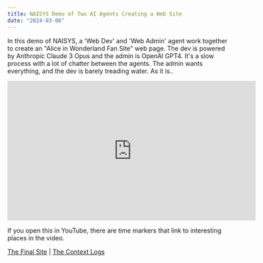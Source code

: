 ```yaml
---
title: NAISYS Demo of Two AI Agents Creating a Web Site
date: "2024-03-06"
---
```


In this demo of NAISYS, a 'Web Dev' and 'Web Admin' agent work together to create an "Alice in Wonderland Fan Site" web page. The dev is powered by Anthropic Claude 3 Opus and the admin is OpenAI GPT4. It's a slow process with a lot of chatter between the agents. The admin wants everything, and the dev is barely treading water. As it is..

<iframe width="560" height="315" src="https://www.youtube.com/embed/Ttya3ixjumo?si=jJ-LGOJOKc_RHan9" title="YouTube video player" frameborder="0" allow="accelerometer; autoplay; clipboard-write; encrypted-media; gyroscope; picture-in-picture; web-share" allowfullscreen></iframe>

If you open this in YouTube, there are time markers that link to interesting places in the video.

[The Final Site](https://test.naisys.org/archives/24-03-06-alice-fan-site-gpt-claude/) | [The Context Logs](https://test.naisys.org/archives/24-03-06-alice-fan-site-gpt-claude/logs/)
